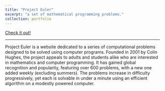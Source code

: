 ```yaml
---
title: "Project Euler"
excerpt: "a set of mathematical programming problems."
collection: portfolio
---
```


<a href="https://github.com/KYLChiu/Project-Euler"><i class="fab fa-fw fa-github icon-pad-right"></i>Check it out!</a>

---

Project Euler is a website dedicated to a series of computational problems designed to be solved using computer programs. Founded in 2001 by Colin Hughes, the project appeals to adults and students alike who are interested in mathematics and computer programming. It has gained global recognition and popularity, featuring over 600 problems, with a new one added weekly (excluding summers). The problems increase in difficulty progressively, yet each is solvable in under a minute using an efficient algorithm on a modestly powered computer.
